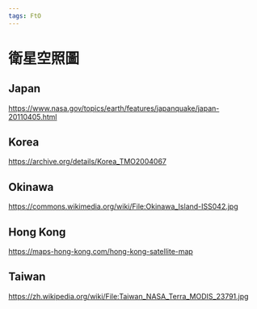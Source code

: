 ```yaml
---
tags: FtO
---
```

衛星空照圖
=====

## Japan
https://www.nasa.gov/topics/earth/features/japanquake/japan-20110405.html

## Korea
https://archive.org/details/Korea_TMO2004067

## Okinawa
https://commons.wikimedia.org/wiki/File:Okinawa_Island-ISS042.jpg

## Hong Kong
https://maps-hong-kong.com/hong-kong-satellite-map

## Taiwan
https://zh.wikipedia.org/wiki/File:Taiwan_NASA_Terra_MODIS_23791.jpg